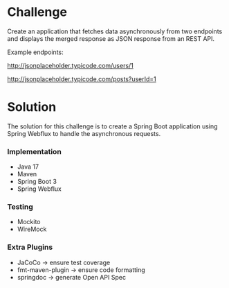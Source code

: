 # Challenge
Create an application that fetches data asynchronously from two endpoints 
and displays the merged response as JSON response from an REST API.

Example endpoints:

http://jsonplaceholder.typicode.com/users/1

http://jsonplaceholder.typicode.com/posts?userId=1

# Solution

The solution for this challenge is to create a Spring Boot application using Spring Webflux to handle the asynchronous requests.

### Implementation

- Java 17
- Maven
- Spring Boot 3
- Spring Webflux

### Testing

- Mockito
- WireMock

### Extra Plugins

- JaCoCo -> ensure test coverage
- fmt-maven-plugin -> ensure code formatting
- springdoc -> generate Open API Spec

